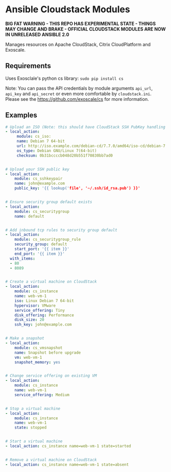 Ansible Cloudstack Modules
==========================

**BIG FAT WARNING - THIS REPO HAS EXPERIMENTAL STATE - THINGS MAY CHANGE AND BRAKE - OFFICIAL CLOUDSTACK MODULES ARE NOW IN UNRELEASED ANSIBLE 2.0**

Manages resources on Apache CloudStack, Citrix CloudPlatform and Exoscale.

Requirements
------------
Uses Exosclale's python cs library: `sudo pip install cs`

Note: You can pass the API credentials by module arguments `api_url`, `api_key` and `api_secret` or even more comfortable by `cloudstack.ini`. Please see the https://github.com/exoscale/cs for more information.


Examples
--------

~~~yaml
# Upload an ISO (Note: this should have CloudStack SSH PubKey handling installed):
- local_action:
     module: cs_iso:
     name: Debian 7 64-bit
     url: http://iso.example.com/debian-cd/7.7.0/amd64/iso-cd/debian-7.7.0-amd64-netinst.iso
     os_type: Debian GNU/Linux 7(64-bit)
     checksum: 0b31bccccb048d20b551f70830bb7ad0


# Upload your SSH public key
- local_action:
    module: cs_sshkeypair
    name: john@example.com
    public_key: '{{ lookup('file', '~/.ssh/id_rsa.pub') }}'


# Ensure security group default exists
- local_action: 
    module: cs_securitygroup
    name: default


# Add inbound tcp rules to security group default
- local_action: 
    module: cs_securitygroup_rule
    security_group: default
    start_port: '{{ item }}'
    end_port: '{{ item }}'
  with_items:
  - 80
  - 8089


# Create a virtual machine on CloudStack
- local_action:
    module: cs_instance
    name: web-vm-1
    iso: Linux Debian 7 64-bit
    hypervisor: VMware
    service_offering: Tiny
    disk_offering: Performance
    disk_size: 20
    ssh_key: john@example.com


# Make a snapshot
- local_action:
    module: cs_vmsnapshot
    name: Snapshot before upgrade
    vm: web-vm-1
    snapshot_memory: yes


# Change service offering on existing VM
- local_action:
    module: cs_instance
    name: web-vm-1
    service_offering: Medium


# Stop a virtual machine
- local_action:
    module: cs_instance
    name: web-vm-1
    state: stopped


# Start a virtual machine
- local_action: cs_instance name=web-vm-1 state=started


# Remove a virtual machine on CloudStack
- local_action: cs_instance name=web-vm-1 state=absent
~~~
